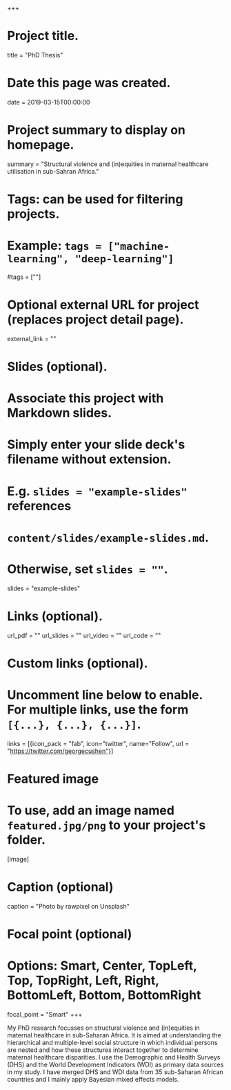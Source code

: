 +++
# Project title.
title = "PhD Thesis"

# Date this page was created.
date = 2019-03-15T00:00:00

# Project summary to display on homepage.
summary = "Structural violence and (in)equities in maternal healthcare utilisation in sub-Sahran Africa."

# Tags: can be used for filtering projects.
# Example: `tags = ["machine-learning", "deep-learning"]`
#tags = [""]

# Optional external URL for project (replaces project detail page).
external_link = ""

# Slides (optional).
#   Associate this project with Markdown slides.
#   Simply enter your slide deck's filename without extension.
#   E.g. `slides = "example-slides"` references 
#   `content/slides/example-slides.md`.
#   Otherwise, set `slides = ""`.
slides = "example-slides"

# Links (optional).
url_pdf = ""
url_slides = ""
url_video = ""
url_code = ""

# Custom links (optional).
#   Uncomment line below to enable. For multiple links, use the form `[{...}, {...}, {...}]`.
links = [{icon_pack = "fab", icon="twitter", name="Follow", url = "https://twitter.com/georgecushen"}]

# Featured image
# To use, add an image named `featured.jpg/png` to your project's folder. 
[image]
  # Caption (optional)
  caption = "Photo by rawpixel on Unsplash"
  
  # Focal point (optional)
  # Options: Smart, Center, TopLeft, Top, TopRight, Left, Right, BottomLeft, Bottom, BottomRight
  focal_point = "Smart"
+++

My PhD research focusses on structural violence and (in)equities in maternal healthcare in sub-Saharan Africa. It is aimed at understanding the hierarchical and multiple-level social structure in which individual persons are nested and how these structures interact together to determine maternal healthcare disparities. I use the Demographic and Health Surveys (DHS) and the World Development Indicators (WDI) as primary data sources in my study. I have merged DHS and WDI data from 35 sub-Saharan African countries and I mainly apply Bayesian mixed effects models.

